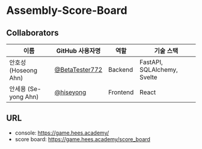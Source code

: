 # Assembly-Score-Board

## Collaborators

| 이름           | GitHub 사용자명   | 역할     | 기술 스택                  |
| -------------- | ------------------ | -------- | -------------------------- |
| 안호성 (Hoseong Ahn) | [@BetaTester772](https://github.com/BetaTester772) | Backend | FastAPI, SQLAlchemy, Svelte |
| 안세용 (Se-yong Ahn) | [@hiseyong](https://github.com/hiseyong) | Frontend | React                     |

## URL
* console: https://game.hees.academy/
* score board: https://game.hees.academy/score_board
